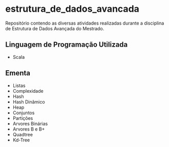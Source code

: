 # estrutura_de_dados_avancada

Repositório contendo as diversas atividades realizadas durante a disciplina de Estrutura de Dados Avançada do Mestrado.

## Linguagem de Programação Utilizada
- Scala


## Ementa
- Listas
- Complexidade
- Hash
- Hash Dinâmico
- Heap
- Conjuntos
- Partições
- Arvores Binárias
- Arvores B e B+
- Quadtree
- Kd-Tree
